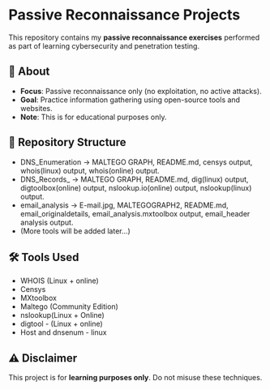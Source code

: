# Passive Reconnaissance Projects
This repository contains my **passive reconnaissance exercises** performed as part of learning cybersecurity and penetration testing.
## 📌 About
- **Focus**: Passive reconnaissance only (no exploitation, no active attacks).  
- **Goal**: Practice information gathering using open-source tools and websites.  
- **Note**: This is for educational purposes only.  
## 📂 Repository Structure
- DNS_Enumeration -> MALTEGO GRAPH, README.md, censys output, whois(linux) output, whois(online) output.
- DNS_Records_ -> MALTEGO GRAPH, README.md, dig(linux) output, digtoolbox(online) output, nslookup.io(online) output, nslookup(linux) output.
- email_analysis -> E-mail.jpg, MALTEGOGRAPH2, README.md, email_originaldetails, email_analysis.mxtoolbox output, email_header analysis output.
-  (More tools will be added later...)
## 🛠 Tools Used
- WHOIS (Linux + online)  
- Censys
- MXtoolbox
- Maltego (Community Edition)
- nslookup(Linux + Online)
- digtool - (Linux + online)
- Host and dnsenum - linux
## ⚠️ Disclaimer
This project is for **learning purposes only**. Do not misuse these techniques.
